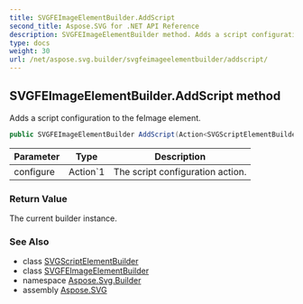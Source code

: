 ```yaml
---
title: SVGFEImageElementBuilder.AddScript
second_title: Aspose.SVG for .NET API Reference
description: SVGFEImageElementBuilder method. Adds a script configuration to the feImage element
type: docs
weight: 30
url: /net/aspose.svg.builder/svgfeimageelementbuilder/addscript/
---
```

## SVGFEImageElementBuilder.AddScript method

Adds a script configuration to the feImage element.

```csharp
public SVGFEImageElementBuilder AddScript(Action<SVGScriptElementBuilder> configure)
```

| Parameter | Type | Description |
| --- | --- | --- |
| configure | Action`1 | The script configuration action. |

### Return Value

The current builder instance.

### See Also

* class [SVGScriptElementBuilder](../../svgscriptelementbuilder/)
* class [SVGFEImageElementBuilder](../)
* namespace [Aspose.Svg.Builder](../../../aspose.svg.builder/)
* assembly [Aspose.SVG](../../../)
